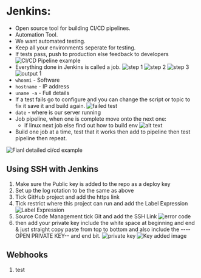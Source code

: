 # Jenkins:

- Open source tool for building CI/CD pipelines.
- Automation Tool.
- We want automated testing.
- Keep all your environments seperate for testing.
- If tests pass, push to production else feedback to developers
![CI/CD Pipeline example](images/ci_cd_pipeline_example.png)
- Everything done in Jenkins is called a job.
![step 1](images/job_1.png)
![step 2](images/job_2.png)
![step 3](images/job_3.png)
![output 1](images/output_1.png)
- `whoami` - Software
- `hostname` - IP address
- `uname -a`  - Full details
- If a test fails go to configure and you can change the script or topic to fix it save it and build again.
   ![failed test](<images/failed test.png>)
- `date` - where is our server running
- Job pipeline, when one is complete move onto the next one:
    - if linux next job else find out how to build env
    ![alt text](images/add_to_pipeline.png)
- Build one job at a time, test that it works then add to pipeline then test pipeline then repeat.

![Fianl detailed ci/cd example](images/ci-cd-final-details.png)

## Using SSH with Jenkins
1. Make sure the Public key is added to the repo as a deploy key
2. Set up the log rotation to be the same as above
3. Tick GitHub project and add the https link
4. Tick restrict where this project can run and add the Label Expression
    ![Label Expression](images/office365Connector.png)
5. Source Code Management tick Git and add the SSH Link 
    ![error code](images/initial_error.png)
6. then add your private key include the white space at beginning and end & just straight copy paste from top to bottom and also include the ----OPEN PRIVATE KEY-- and end bit.
    ![private key](images/add_private_ssh.png)
    ![Key added image](images/once_key_added.png)


## Webhooks
1.  test 